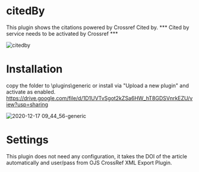 # citedBy
This plugin shows the citations powered by Crossref Cited by.
*** Cited by service needs to be activated by Crossref ***

![citedby](https://user-images.githubusercontent.com/23083888/102489512-5274a380-404c-11eb-9c40-50f8965981c8.png)

# Installation
copy the folder to \plugins\generic or install via "Upload a new plugin" and activate as enabled.
https://drive.google.com/file/d/1D1UVTvSgot2kZSa6HW_hT8GDSVnrkEZU/view?usp=sharing

![2020-12-17 09_44_56-generic](https://user-images.githubusercontent.com/23083888/102489664-8d76d700-404c-11eb-93ce-2e0721f5ea3e.png)
# Settings
This plugin does not need any configuration, it takes the DOI of the article automatically and user/pass from OJS CrossRef XML Export Plugin.


